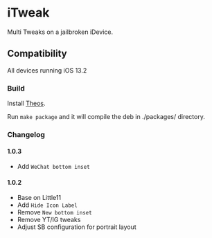# iTweak

Multi Tweaks on a jailbroken iDevice.

## Compatibility

All devices running iOS 13.2

### Build

Install [Theos](https://github.com/theos/theos).

Run `make package` and it will compile the deb in ./packages/ directory.

### Changelog

#### 1.0.3

- Add `WeChat bottom inset`

#### 1.0.2  

- Base on Little11
- Add `Hide Icon Label`
- Remove `New bottom inset`
- Remove YT/IG tweaks
- Adjust SB configuration for portrait layout
